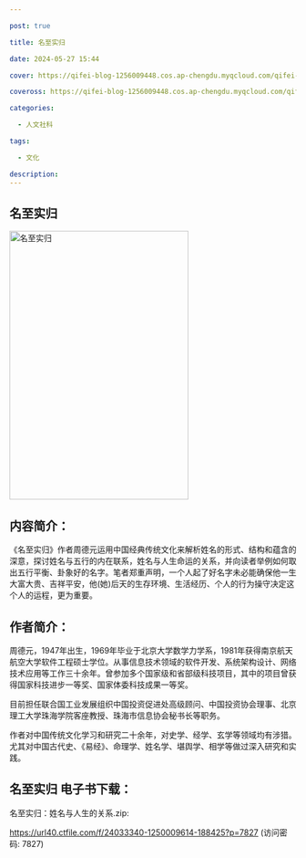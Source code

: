 ```yaml
---

post: true

title: 名至实归

date: 2024-05-27 15:44

cover: https://qifei-blog-1256009448.cos.ap-chengdu.myqcloud.com/qifei-blog/6600cbce9f345e8d0346ce0d.jpg

coveross: https://qifei-blog-1256009448.cos.ap-chengdu.myqcloud.com/qifei-blog/6600cbce9f345e8d0346ce0d.jpg

categories:

  - 人文社科

tags:

  - 文化

description:
---
```


## 名至实归
<img alt="名至实归 " class="aligncenter loaded" data-was-processed="true" decoding="async" fetchpriority="high" height="471" src="https://qifei-blog-1256009448.cos.ap-chengdu.myqcloud.com/qifei-blog/6600cbce9f345e8d0346ce0d.jpg" style="cursor: zoom-in;" width="314"/>

## 内容简介：

《名至实归》作者周德元运用中国经典传统文化来解析姓名的形式、结构和蕴含的深意，探讨姓名与五行的内在联系，姓名与人生命运的关系，并向读者举例如何取出五行平衡、卦象好的名字。笔者郑重声明，一个人起了好名字未必能确保他一生大富大贵、吉祥平安，他(她)后天的生存环境、生活经历、个人的行为操守决定这个人的运程，更为重要。

## 作者简介：

周德元，1947年出生，1969年毕业于北京大学数学力学系，1981年获得南京航天航空大学软件工程硕士学位。从事信息技术领域的软件开发、系统架构设计、网络技术应用等工作三十余年。曾参加多个国家级和省部级科技项目，其中的项目曾获得国家科技进步一等奖、国家体委科技成果一等奖。

目前担任联合国工业发展组织中国投资促进处高级顾问、中国投资协会理事、北京理工大学珠海学院客座教授、珠海市信息协会秘书长等职务。

作者对中国传统文化学习和研究二十余年，对史学、经学、玄学等领域均有涉猎。尤其对中国古代史、《易经》、命理学、姓名学、堪舆学、相学等做过深入研究和实践。

## 名至实归 电子书下载：



名至实归：姓名与人生的关系.zip: 

https://url40.ctfile.com/f/24033340-1250009614-188425?p=7827 (访问密码: 7827)
